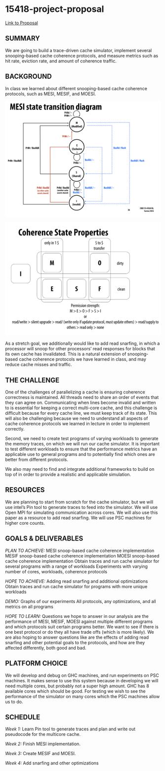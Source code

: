 # 15418-project-proposal

[Link to Proposal](https://walkingcabbages.github.io/15418-project-proposal/)

## SUMMARY
We are going to build a trace-driven cache simulator, implement several snooping-based cache coherence protocols, and measure metrics such as hit rate, eviction rate, and amount of coherence traffic.

## BACKGROUND
In class we learned about different snooping-based cache coherence protocols, such as MESI, MESIF, and MOESI.

![alt text](https://github.com/walkingcabbages/15418-project-proposal/blob/main/MESI.png?raw=true)

![alt text](https://github.com/walkingcabbages/15418-project-proposal/blob/main/coherence_state.png?raw=true)

As a stretch goal, we additionally would like to add read snarfing, in which a processor will snoop for other processors’ read responses for blocks that its own cache has invalidated. This is a natural extension of snooping-based cache coherence protocols we have learned in class, and may reduce cache misses and traffic.

## THE CHALLENGE
One of the challenges of parallelizing a cache is ensuring coherence correctness is maintained. All threads need to share an order of events that they can agree on. Communicating when lines become invalid and written to is essential for keeping a correct multi-core cache, and this challenge is difficult because for every cache line, we must keep track of its state. This will also be challenging because we need to understand all aspects of cache coherence protocols we learned in lecture in order to implement correctly. 

Second, we need to create test programs of varying workloads to generate the memory traces, on which we will run our cache simulator. It is important to test different workloads to ensure that the performance metrics have an applicable use to general programs and to potentially find which ones are better from different protocols.

We also may need to find and integrate additional frameworks to build on top of in order to provide a realistic and applicable simulation.

## RESOURCES
We are planning to start from scratch for the cache simulator, but we will use intel’s Pin tool to generate traces to feed into the simulator. We will use Open MPI for simulating communication across cores. We will also use this paper as a resource to add read snarfing. We will use PSC machines for higher core counts.

## GOALS & DELIVERABLES
*PLAN TO ACHIEVE:*
MESI snoop-based cache coherence implementation
MESIF snoop-based cache coherence implementation
MOESI snoop-based cache coherence implementation
Obtain traces and run cache simulator for several programs with a range of workloads
Experiments with varying number of cores, workloads, coherence protocols

*HOPE TO ACHIEVE:*
Adding read snarfing and additional optimizations
Obtain traces and run cache simulator for programs with more unique workloads

*DEMO:*
Graphs of our experiments
All protocols, any optimizations, and all metrics on all programs

*HOPE TO LEARN:*
Questions we hope to answer in our analysis are the performance of MESI, MESIF, MOESI against multiple different programs and which protocols suit certain programs better. We want to see if there is one best protocol or do they all have trade offs (which is more likely). We are also hoping to answer questions like are the effects of adding read snarfing and other potential goals to the protocols, and how are they affected differently, both good and bad. 

## PLATFORM CHOICE
We will develop and debug on GHC machines, and run experiments on PSC machines. It makes sense to use this system because in developing we will need multiple cores, but probably not a super high amount. GHC has 8 available cores which should be good. For testing we wish to see the performance of the simulator on many cores which the PSC machines allow us to do.

## SCHEDULE
*Week 1:* Learn Pin tool to generate traces and plan and write out pseudocode for the multicore cache.

*Week 2:* Finish MESI implementation.

*Week 3:* Create MESIF and MOESI.

*Week 4:* Add snarfing and other optimizations




